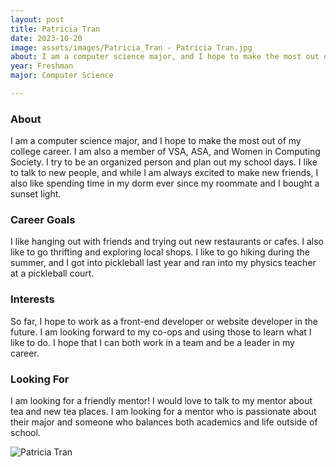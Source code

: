 ```yaml
---
layout: post
title: Patricia Tran 
date: 2023-10-20
image: assets/images/Patricia_Tran - Patricia Tran.jpg
about: I am a computer science major, and I hope to make the most out of my college career. I am also a member of VSA, ASA, and Women in Computing Society. I try to be an organized person and plan out my school days. I like to talk to new people, and while I am always excited to make new friends, I also like spending time in my dorm ever since my roommate and I bought a sunset light.
year: Freshman
major: Computer Science

---
```


### About

I am a computer science major, and I hope to make the most out of my college career. I am also a member of VSA, ASA, and Women in Computing Society. I try to be an organized person and plan out my school days. I like to talk to new people, and while I am always excited to make new friends, I also like spending time in my dorm ever since my roommate and I bought a sunset light.

### Career Goals

I like hanging out with friends and trying out new restaurants or cafes. I also like to go thrifting and exploring local shops. I like to go hiking during the summer, and I got into pickleball last year and ran into my physics teacher at a pickleball court.

### Interests

So far, I hope to work as a front-end developer or website developer in the future. I am looking forward to my co-ops and using those to learn what I like to do. I hope that I can both work in a team and be a leader in my career.

### Looking For

I am looking for a friendly mentor! I would love to talk to my mentor about tea and new tea places. I am looking for a mentor who is passionate about their major and someone who balances both academics and life outside of school.

<div class="text-center my-5">
    <img src="https://sase-drexel.github.io/mentorship-2023/assets/images/Patricia_Tran - Patricia Tran.jpg" alt="Patricia Tran" class="rounded post-img" />
</div>
